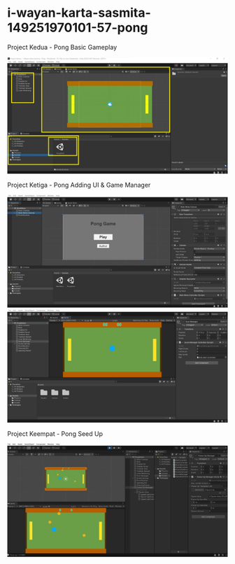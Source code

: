 # i-wayan-karta-sasmita-149251970101-57-pong

Project Kedua - Pong Basic Gameplay

![img pong game](img-pong-game.jpg)

Project Ketiga - Pong Adding UI & Game Manager

![img pong ui main menu](img-pong-main-menu-ui.jpg "Pong UI Main Menu")
![img pong ui score](img-pong-game-ui-score.jpg "Pong UI Score")

Project Keempat - Pong Seed Up

![img pong speed up](img-pong-speed-up.jpg "Pong Speed Up")